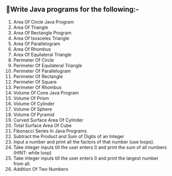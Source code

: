 ## 🔗Write Java programs for the following:-


1. Area Of Circle Java Program
2. Area Of Triangle
3. Area Of Rectangle Program
4. Area Of Isosceles Triangle
5. Area Of Parallelogram
6. Area Of Rhombus
7. Area Of Equilateral Triangle
8. Perimeter Of Circle
9. Perimeter Of Equilateral Triangle
10. Perimeter Of Parallelogram
11. Perimeter Of Rectangle
12. Perimeter Of Square
13. Perimeter Of Rhombus
14. Volume Of Cone Java Program
15. Volume Of Prism
16. Volume Of Cylinder
17. Volume Of Sphere
18. Volume Of Pyramid
19. Curved Surface Area Of Cylinder
20. Total Surface Area Of Cube
21. Fibonacci Series In Java Programs
22. Subtract the Product and Sum of Digits of an Integer
23. Input a number and print all the factors of that number (use loops).
24. Take integer inputs till the user enters 0 and print the sum of all numbers (HINT: while loop)
25. Take integer inputs till the user enters 0 and print the largest number from all.
26. Addition Of Two Numbers

